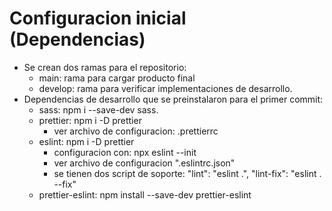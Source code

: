 # Configuracion inicial (Dependencias)

- Se crean dos ramas para el repositorio:
  - main: rama para cargar producto final
  - develop: rama para verificar implementaciones de desarrollo.
- Dependencias de desarrollo que se preinstalaron para el primer commit:
  - sass: npm i --save-dev sass.
  - prettier: npm i -D prettier
    - ver archivo de configuracion: .prettierrc
  - eslint: npm i -D prettier
    - configuracion con: npx eslint --init
    - ver archivo de configuracion ".eslintrc.json"
    - se tienen dos script de soporte: "lint": "eslint .", "lint-fix": "eslint . --fix"
  - prettier-eslint: npm install --save-dev prettier-eslint
